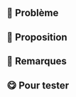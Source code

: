 ## :pancakes: Problème

<!-- Décrivez ici le besoin ou l'intention couvert par cette Pull Request. -->

## :bacon: Proposition

<!-- Ajoutez à cet endroit, si nécessaire, des détails concernant la solution technique retenue et mise en oeuvre, des difficultés ou problèmes rencontrés. -->

## 🧃 Remarques

<!-- Des infos supplémentaires, trucs et astuces ? -->

## :yum: Pour tester

<!-- Les instructions pour reproduire le problème, les profils de test, le parcours spécifique à utiliser, etc. -->
